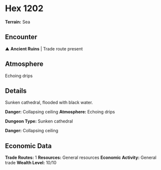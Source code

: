 # Hex 1202

**Terrain:** Sea

## Encounter
▲ **Ancient Ruins** | Trade route present

## Atmosphere
Echoing drips

## Details
Sunken cathedral, flooded with black water.

**Danger:** Collapsing ceiling
**Atmosphere:** Echoing drips



**Dungeon Type:** Sunken cathedral

**Danger:** Collapsing ceiling

## Economic Data
**Trade Routes:** 1
**Resources:** General resources
**Economic Activity:** General trade
**Wealth Level:** 10/10
